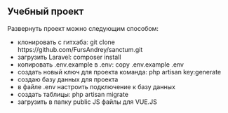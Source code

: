 <h2>Учебный проект</h2>
<p>Развернуть проект можно следующим способом:</p>
<ul>
    <li>клонировать с гитхаба: git clone https://github.com/FursAndrey/sanctum.git</li>
    <li>загрузить Laravel: composer install</li>
    <li>копировать .env.example в .env: copy .env.example .env</li>
    <li>создать новый ключ для проекта команда: php artisan key:generate</li>
    <li>создаю базу данных для проекта</li>
    <li>в файле .env настроить подключение к базу данных</li>
    <li>создать таблицы: php artisan migrate</li>
    <li>загрузить в папку public JS файлы для VUE.JS</li>
</ul>